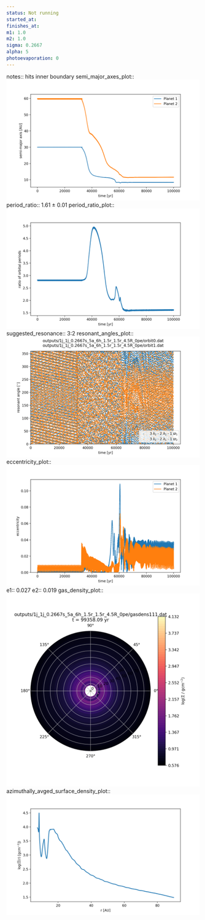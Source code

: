 ```yaml
---
status: Not running
started_at:
finishes_at:
m1: 1.0
m2: 1.0
sigma: 0.2667
alpha: 5
photoevaporation: 0
---
```


notes:: hits inner boundary
semi_major_axes_plot:: ![semi_major_axes_1j_1j_0.2667s_5a_6h_1.5r_1.5r_4.5R_0pe.png](plots/semi_major_axes/semi_major_axes_1j_1j_0.2667s_5a_6h_1.5r_1.5r_4.5R_0pe.png)
period_ratio:: 1.61 ± 0.01
period_ratio_plot:: ![period_ratio_1j_1j_0.2667s_5a_6h_1.5r_1.5r_4.5R_0pe.png](plots/period_ratio/period_ratio_1j_1j_0.2667s_5a_6h_1.5r_1.5r_4.5R_0pe.png)
suggested_resonance:: 3:2
resonant_angles_plot:: ![resonant_angles_1j_1j_0.2667s_5a_6h_1.5r_1.5r_4.5R_0pe.png](plots/resonant_angles/resonant_angles_1j_1j_0.2667s_5a_6h_1.5r_1.5r_4.5R_0pe.png)
eccentricity_plot:: ![eccentricity_1j_1j_0.2667s_5a_6h_1.5r_1.5r_4.5R_0pe.png](plots/eccentricity/eccentricity_1j_1j_0.2667s_5a_6h_1.5r_1.5r_4.5R_0pe.png)
e1:: 0.027
e2:: 0.019
gas_density_plot:: ![gas_density_1j_1j_0.2667s_5a_6h_1.5r_1.5r_4.5R_0pe.png](plots/gas_density/gas_density_1j_1j_0.2667s_5a_6h_1.5r_1.5r_4.5R_0pe.png)
azimuthally_avged_surface_density_plot:: ![azimuthally_avged_surface_density_1j_1j_0.2667s_5a_6h_1.5r_1.5r_4.5R_0pe.png](plots/azimuthally_avged_surface_density/azimuthally_avged_surface_density_1j_1j_0.2667s_5a_6h_1.5r_1.5r_4.5R_0pe.png)
